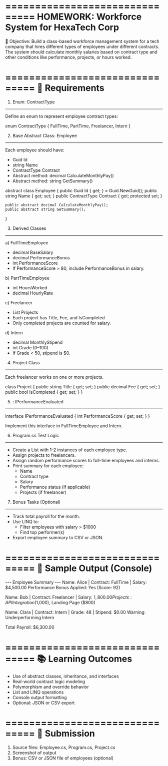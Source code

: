 ===============================
HOMEWORK: Workforce System for HexaTech Corp
===============================

🎯 Objective:
Build a class-based workforce management system for a tech company that hires different types of employees under different contracts. The system should calculate monthly salaries based on contract type and other conditions like performance, projects, or hours worked.

===============================
🔧 Requirements
===============================

1. Enum: ContractType
-------------------------------
Define an enum to represent employee contract types:

enum ContractType
{
    FullTime,
    PartTime,
    Freelancer,
    Intern
}

2. Base Abstract Class: Employee
-------------------------------
Each employee should have:

- Guid Id
- string Name
- ContractType Contract
- Abstract method: decimal CalculateMonthlyPay()
- Abstract method: string GetSummary()

abstract class Employee
{
    public Guid Id { get; } = Guid.NewGuid();
    public string Name { get; set; }
    public ContractType Contract { get; protected set; }

    public abstract decimal CalculateMonthlyPay();
    public abstract string GetSummary();
}

3. Derived Classes
-------------------------------

a) FullTimeEmployee
- decimal BaseSalary
- decimal PerformanceBonus
- int PerformanceScore
- If PerformanceScore > 80, include PerformanceBonus in salary.

b) PartTimeEmployee
- int HoursWorked
- decimal HourlyRate

c) Freelancer
- List<Project> Projects
- Each project has Title, Fee, and IsCompleted
- Only completed projects are counted for salary.

d) Intern
- decimal MonthlyStipend
- int Grade (0–100)
- If Grade < 50, stipend is $0.

4. Project Class
-------------------------------
Each freelancer works on one or more projects.

class Project
{
    public string Title { get; set; }
    public decimal Fee { get; set; }
    public bool IsCompleted { get; set; }
}

5. : IPerformanceEvaluated
-------------------------------
interface IPerformanceEvaluated
{
    int PerformanceScore { get; set; }
}

Implement this interface in FullTimeEmployee and Intern.

6. Program.cs Test Logic
-------------------------------
- Create a List<Employee> with 1-2 instances of each employee type.
- Assign projects to freelancers.
- Assign random performance scores to full-time employees and interns.
- Print summary for each employee:
  - Name
  - Contract type
  - Salary
  - Performance status (if applicable)
  - Projects (if freelancer)

7. Bonus Tasks (Optional)
-------------------------------
- Track total payroll for the month.
- Use LINQ to:
  - Filter employees with salary > $1000
  - Find top performer(s)
- Export employee summary to CSV or JSON.

===============================
📘 Sample Output (Console)
===============================

--- Employee Summary ---
Name: Alice | Contract: FullTime | Salary: $4,500.00
Performance Bonus Applied: Yes (Score: 92)

Name: Bob | Contract: Freelancer | Salary: $1,800.00
Projects: API Integration ($1,000), Landing Page ($800)

Name: Clara | Contract: Intern | Grade: 48 | Stipend: $0.00
Warning: Underperforming Intern

Total Payroll: $6,300.00

===============================
📚 Learning Outcomes
===============================
- Use of abstract classes, inheritance, and interfaces
- Real-world contract logic modeling
- Polymorphism and override behavior
- List and LINQ operations
- Console output formatting
- Optional: JSON or CSV export

===============================
📂 Submission
===============================
1. Source files: Employee.cs, Program.cs, Project.cs
2. Screenshot of output
3. Bonus: CSV or JSON file of employees (optional)
